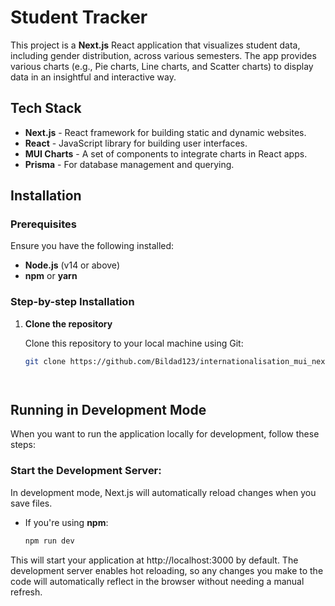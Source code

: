 # Student Tracker

This project is a **Next.js** React application that visualizes student data, including gender distribution, across various semesters. The app provides various charts (e.g., Pie charts, Line charts, and Scatter charts) to display data in an insightful and interactive way.



## Tech Stack

- **Next.js** - React framework for building static and dynamic websites.
- **React** - JavaScript library for building user interfaces.
- **MUI Charts** - A set of components to integrate charts in React apps.
- **Prisma** - For database management and querying.

## Installation

### Prerequisites

Ensure you have the following installed:

- **Node.js** (v14 or above)
- **npm** or **yarn**

### Step-by-step Installation

1. **Clone the repository**

   Clone this repository to your local machine using Git:

   ```bash
   git clone https://github.com/Bildad123/internationalisation_mui_nextjs.git




## Running in Development Mode

When you want to run the application locally for development, follow these steps:

### Start the Development Server:

In development mode, Next.js will automatically reload changes when you save files.

- If you're using **npm**:

  ```bash
  npm run dev

This will start your application at http://localhost:3000 by default. The development server enables hot reloading, so any changes you make to the code will automatically reflect in the browser without needing a manual refresh.
